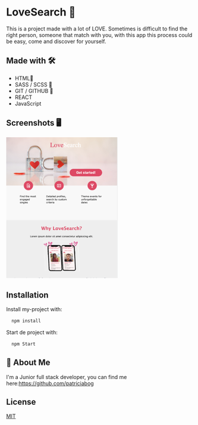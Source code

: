 # LoveSearch 🩷

This is a project made with a lot of LOVE. Sometimes is difficult to find the right person, someone that match with you, with this app this process could be easy, come and discover for yourself.


## Made with 🛠️

- HTML📌
- SASS / SCSS 🔗
- GIT / GITHUB 📂
- REACT
- JavaScript

## Screenshots 🖥

<img src="./src/images/loveSearch.png" alt="Texto alternativo" width="300">



## Installation

Install my-project with: 


```bash
  npm install 
```
Start de project with:    
```bash
  npm Start 
```
## 🚀 About Me
I'm a Junior full stack developer, you can find me here:https://github.com/patriciabog


## License

[MIT](https://choosealicense.com/licenses/mit/)

